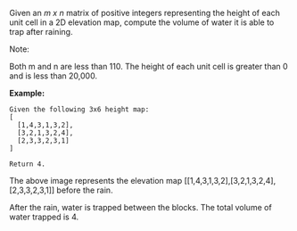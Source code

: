 Given an *m x n* matrix of positive integers representing the height of each unit cell in a 2D elevation map, compute the volume of water it is able to trap after raining.

Note:

Both m and n are less than 110. The height of each unit cell is greater than 0 and is less than 20,000.
 

**Example:**
```
Given the following 3x6 height map:
[
  [1,4,3,1,3,2],
  [3,2,1,3,2,4],
  [2,3,3,2,3,1]
]

Return 4.
```

[](rainwater_empty.png)

The above image represents the elevation map [[1,4,3,1,3,2],[3,2,1,3,2,4],[2,3,3,2,3,1]] before the rain.

[](rainwater_fill.png)

After the rain, water is trapped between the blocks. The total volume of water trapped is 4.
